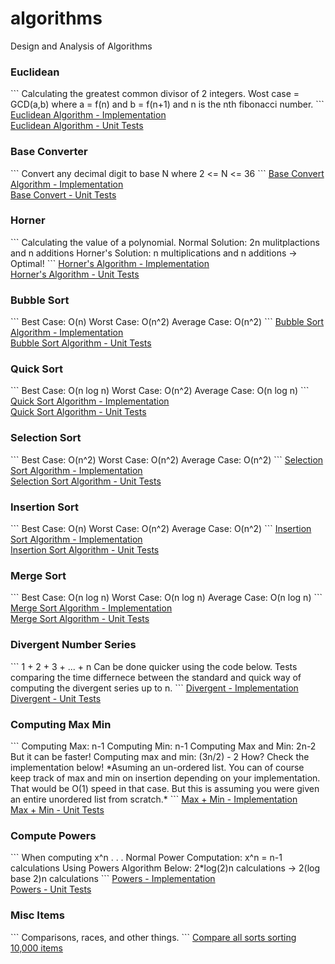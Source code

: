 # algorithms
Design and Analysis of Algorithms

<h3>Euclidean</h3>
```
Calculating the greatest common divisor of 2 integers.
Wost case = GCD(a,b) where a = f(n) and b = f(n+1) and n is the nth fibonacci number.
```
<a href="https://github.com/hornbd96/algorithms/blob/master/algos/test/euclid.h">Euclidean Algorithm - Implementation</a>
<br>
<a href="https://github.com/hornbd96/algorithms/blob/master/algos/test/euclidTest.cpp">Euclidean Algorithm - Unit Tests</a>
<br>

<h3>Base Converter</h3>
```
Convert any decimal digit to base N where 2 <= N <= 36
```
<a href="https://github.com/hornbd96/algorithms/blob/master/algos/test/baseConvert.h">Base Convert Algorithm - Implementation</a>
<br>
<a href="https://github.com/hornbd96/algorithms/blob/master/algos/test/baseConverTest.cpp">Base Convert - Unit Tests</a>
<br>

<h3>Horner</h3>
```
Calculating the value of a polynomial. 
Normal Solution: 2n mulitplactions and n additions
Horner's Solution: n multiplications and n additions -> Optimal!
```
<a href="https://github.com/hornbd96/algorithms/blob/master/algos/test/horner.h">Horner's Algorithm - Implementation</a>
<br>
<a href="https://github.com/hornbd96/algorithms/blob/master/algos/test/hornerTest.cpp">Horner's Algorithm - Unit Tests</a>
<br>

<h3>Bubble Sort</h3>
```
Best Case: O(n)
Worst Case: O(n^2)
Average Case: O(n^2)
```
<a href="https://github.com/hornbd96/algorithms/blob/master/algos/test/bubbleSort.h">Bubble Sort Algorithm - Implementation</a>
<br>
<a href="https://github.com/hornbd96/algorithms/blob/master/algos/test/bubbleSortTest.cpp">Bubble Sort Algorithm - Unit Tests</a>
<br>

<h3>Quick Sort</h3>
```
Best Case: O(n log n)
Worst Case: O(n^2)
Average Case: O(n log n)
```
<a href="https://github.com/hornbd96/algorithms/blob/master/algos/test/quickSort.h">Quick Sort Algorithm - Implementation</a>
<br>
<a href="https://github.com/hornbd96/algorithms/blob/master/algos/test/quickSortTest.cpp">Quick Sort Algorithm - Unit Tests</a>
<br>

<h3>Selection Sort</h3>
```
Best Case: O(n^2)
Worst Case: O(n^2)
Average Case: O(n^2)
```
<a href="https://github.com/hornbd96/algorithms/blob/master/algos/test/selectionSort.h">Selection Sort Algorithm - Implementation</a>
<br>
<a href="https://github.com/hornbd96/algorithms/blob/master/algos/test/selectionSortTest.cpp">Selection Sort Algorithm - Unit Tests</a>
<br>

<h3>Insertion Sort</h3>
```
Best Case: O(n)
Worst Case: O(n^2)
Average Case: O(n^2)
```
<a href="https://github.com/hornbd96/algorithms/blob/master/algos/test/insertionSort.h">Insertion Sort Algorithm - Implementation</a>
<br>
<a href="https://github.com/hornbd96/algorithms/blob/master/algos/test/insertionSortTest.cpp">Insertion Sort Algorithm - Unit Tests</a>
<br>

<h3>Merge Sort</h3>
```
Best Case: O(n log n)
Worst Case: O(n log n)
Average Case: O(n log n)
```
<a href="https://github.com/hornbd96/algorithms/blob/master/algos/test/mergeSort.h">Merge Sort Algorithm - Implementation</a>
<br>
<a href="https://github.com/hornbd96/algorithms/blob/master/algos/test/mergeSortTest.cpp">Merge Sort Algorithm - Unit Tests</a>
<br>

<h3>Divergent Number Series</h3>
```
1 + 2 + 3 + ... + n
Can be done quicker using the code below.
Tests comparing the time differnece between the standard and quick way of computing the divergent series up to n.
```
<a href="https://github.com/hornbd96/algorithms/blob/master/algos/test/divergent.h">Divergent - Implementation</a>
<br>
<a href="https://github.com/hornbd96/algorithms/blob/master/algos/test/divergentTest.cpp">Divergent - Unit Tests</a>
<br>

<h3>Computing Max Min</h3>
```
Computing Max: n-1
Computing Min: n-1
Computing Max and Min: 2n-2
But it can be faster!
Computing max and min: (3n/2) - 2
How?
Check the implementation below!
*Asuming an un-ordered list. You can of course keep track of max and min on insertion depending on your implementation. That would be O(1) speed in that case. But this is assuming you were given an entire unordered list from scratch.*
```
<a href="https://github.com/hornbd96/algorithms/blob/master/algos/test/divergent.h">Max + Min - Implementation</a>
<br>
<a href="https://github.com/hornbd96/algorithms/blob/master/algos/test/divergentTest.cpp">Max + Min - Unit Tests</a>
<br>

<h3>Compute Powers</h3>
```
When computing x^n . . .
Normal Power Computation: x^n = n-1 calculations 
Using Powers Algorithm Below: 2*log(2)n calculations -> 2(log base 2)n calculations
```
<a href="https://github.com/hornbd96/algorithms/blob/master/algos/test/powers.h">Powers - Implementation</a>
<br>
<a href="https://github.com/hornbd96/algorithms/blob/master/algos/test/powersTest.cpp">Powers - Unit Tests</a>
<br>

<h3>Misc Items</h3>
```
Comparisons, races, and other things.
```
<a href="https://github.com/hornbd96/algorithms/blob/master/algos/test/sortTest.cpp">Compare all sorts sorting 10,000 items</a>
<br>

